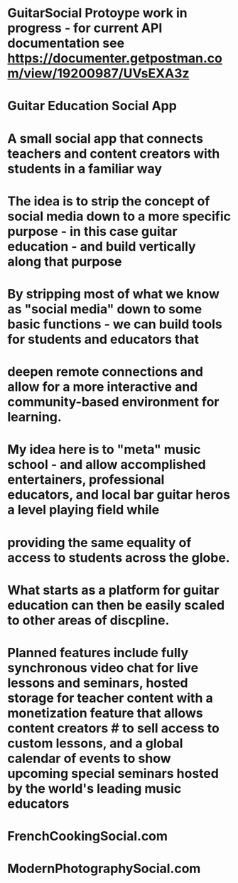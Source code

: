# GuitarSocial Protoype work in progress - for current API documentation see https://documenter.getpostman.com/view/19200987/UVsEXA3z
#
# Guitar Education Social App
#
# A small social app that connects teachers and content creators with students in a familiar way
#
# The idea is to strip the concept of social media down to a more specific purpose - in this case guitar education - and build vertically along that purpose
# By stripping most of what we know as "social media" down to some basic functions - we can build tools for students and educators that 
# deepen remote connections and allow for a more interactive and community-based environment for learning. 
# 
# My idea here is to "meta" music school - and allow accomplished entertainers, professional educators, and local bar guitar heros a level playing field while
# providing the same equality of access to students across the globe. 
#
# What starts as a platform for guitar education can then be easily scaled to other areas of discpline. 
#
# Planned features include fully synchronous video chat for live lessons and seminars, hosted storage for teacher content with a monetization feature that allows content creators # to sell access to custom lessons, and a global calendar of events to show upcoming special seminars hosted by the world's leading music educators
#
# FrenchCookingSocial.com
# ModernPhotographySocial.com
#
